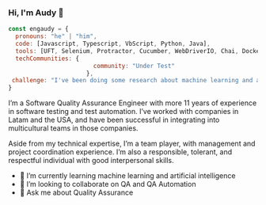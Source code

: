 ### Hi, I'm Audy 👋

```js
const engaudy = {
  pronouns: "he" | "him",
  code: [Javascript, Typescript, VbScript, Python, Java],
  tools: [UFT, Selenium, Protractor, Cucumber, WebDriverIO, Chai, Docker, Jenkins, Azure Devops],
  techCommunities: {
                        community: "Under Test"
                      },
 challenge: "I've been doing some research about machine learning and artificial intelligence. Focus on it!"
}
```

I’m a Software Quality Assurance Engineer with more 11 years of experience in software testing and test automation. I’ve worked with companies in Latam and the USA, and have been successful in integrating into multicultural teams in those companies.

Aside from my technical expertise, I’m a team player, with management and project coordination experience. I’m also a responsible, tolerant, and respectful individual with good interpersonal skills.

- 🌱 I’m currently learning machine learning and artificial intelligence
- 👯 I’m looking to collaborate on QA and QA Automation
- 💬 Ask me about Quality Assurance
